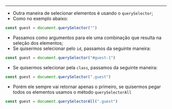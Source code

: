 ___
- Outra maneira de selecionar elementos é usando o `querySelector`;
- Como no exemplo abaixo:
```js
const guest = document.querySelector("")
```
- Passamos como argumentos para ele uma combinação que resulta na seleção dos elementos;
- Se quisermos selecionar pelo `id`, passamos da seguinte maneira:
```js
const guest = document.querySelector("#guest-1")
```
- Se quisermos selecionar pela `class`, passamos da seguinte maneira:
```js
const guest = document.querySelector(".guest")
```
- Porém ele sempre vai retornar apenas o primeiro, se quisermos pegar todos os elementos usamos o método `querySelectorAll`
```js
const guest = document.querySelectorAll(".guest")
```
